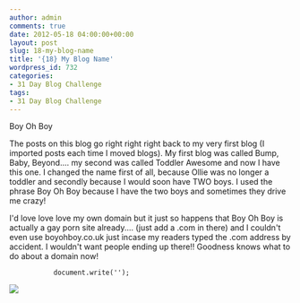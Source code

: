 ```yaml
---
author: admin
comments: true
date: 2012-05-18 04:00:00+00:00
layout: post
slug: 18-my-blog-name
title: '{18} My Blog Name'
wordpress_id: 732
categories:
- 31 Day Blog Challenge
tags:
- 31 Day Blog Challenge
---
```


Boy Oh Boy  
  


The posts on this blog go right right right back to my very first blog (I imported posts each time I moved blogs).  My first blog was called Bump, Baby, Beyond.... my second was called Toddler Awesome and now I have this one.  I changed the name first of all, because Ollie was no longer a toddler and secondly because I would soon have TWO boys.  I used the phrase Boy Oh Boy because I have the two boys and sometimes they drive me crazy!

  


I'd love love love my own domain but it just so happens that Boy Oh Boy is actually a gay porn site already.... (just add a .com in there) and I couldn't even use boyohboy.co.uk just incase my readers typed the .com address by accident.  I wouldn't want people ending up there!!  Goodness knows what to do about a domain now!

               document.write(''); 

![](https://blogger.googleusercontent.com/tracker/251139911615938991-6757778283040644766?l=www.outmumbered.com)
